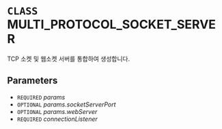 # `CLASS` MULTI_PROTOCOL_SOCKET_SERVER
TCP 소켓 및 웹소켓 서버를 통합하여 생성합니다.

## Parameters
* `REQUIRED` *params*
* `OPTIONAL` *params.socketServerPort*
* `OPTIONAL` *params.webServer*
* `REQUIRED` *connectionListener*
